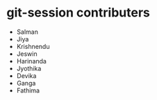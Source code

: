 # git-session contributers

- Salman
- Jiya
- Krishnendu
- Jeswin
- Harinanda 
- Jyothika
- Devika
- Ganga
- Fathima





